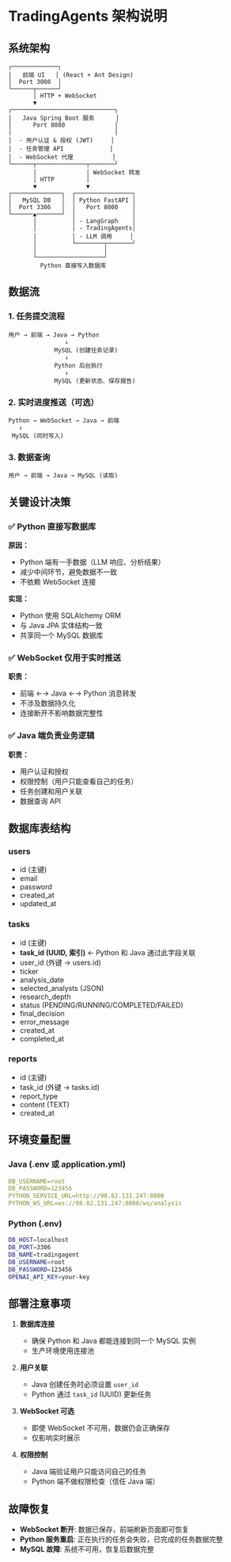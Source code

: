 # TradingAgents 架构说明

## 系统架构

```
┌─────────────┐
│   前端 UI   │ (React + Ant Design)
│  Port 3000  │
└──────┬──────┘
       │ HTTP + WebSocket
       ▼
┌─────────────────────────────┐
│   Java Spring Boot 服务      │
│      Port 8080              │
│                             │
│  - 用户认证 & 授权 (JWT)     │
│  - 任务管理 API             │
│  - WebSocket 代理           │
└──────┬──────────────┬───────┘
       │              │ WebSocket 转发
       │ HTTP         │
       ▼              ▼
┌──────────────┐  ┌────────────────┐
│   MySQL DB   │  │ Python FastAPI │
│  Port 3306   │  │   Port 8000    │
└──────▲───────┘  │                │
       │          │ - LangGraph    │
       │          │ - TradingAgents│
       │          │ - LLM 调用     │
       │          └────────┬───────┘
       │                   │
       └───────────────────┘
         Python 直接写入数据库
```

## 数据流

### 1. 任务提交流程

```
用户 → 前端 → Java → Python
                ↓
             MySQL (创建任务记录)
                ↓
             Python 后台执行
                ↓
             MySQL (更新状态、保存报告)
```

### 2. 实时进度推送（可选）

```
Python → WebSocket → Java → 前端
   ↓
 MySQL (同时写入)
```

### 3. 数据查询

```
用户 → 前端 → Java → MySQL (读取)
```

## 关键设计决策

### ✅ Python 直接写数据库

**原因：**
- Python 端有一手数据（LLM 响应、分析结果）
- 减少中间环节，避免数据不一致
- 不依赖 WebSocket 连接

**实现：**
- Python 使用 SQLAlchemy ORM
- 与 Java JPA 实体结构一致
- 共享同一个 MySQL 数据库

### ✅ WebSocket 仅用于实时推送

**职责：**
- 前端 ←→ Java ←→ Python 消息转发
- 不涉及数据持久化
- 连接断开不影响数据完整性

### ✅ Java 端负责业务逻辑

**职责：**
- 用户认证和授权
- 权限控制（用户只能查看自己的任务）
- 任务创建和用户关联
- 数据查询 API

## 数据库表结构

### users
- id (主键)
- email
- password
- created_at
- updated_at

### tasks
- id (主键)
- **task_id (UUID, 索引)** ← Python 和 Java 通过此字段关联
- user_id (外键 → users.id)
- ticker
- analysis_date
- selected_analysts (JSON)
- research_depth
- status (PENDING/RUNNING/COMPLETED/FAILED)
- final_decision
- error_message
- created_at
- completed_at

### reports
- id (主键)
- task_id (外键 → tasks.id)
- report_type
- content (TEXT)
- created_at

## 环境变量配置

### Java (.env 或 application.yml)
```yaml
DB_USERNAME=root
DB_PASSWORD=123456
PYTHON_SERVICE_URL=http://98.82.131.247:8000
PYTHON_WS_URL=ws://98.82.131.247:8000/ws/analysis
```

### Python (.env)
```bash
DB_HOST=localhost
DB_PORT=3306
DB_NAME=tradingagent
DB_USERNAME=root
DB_PASSWORD=123456
OPENAI_API_KEY=your-key
```

## 部署注意事项

1. **数据库连接**
   - 确保 Python 和 Java 都能连接到同一个 MySQL 实例
   - 生产环境使用连接池

2. **用户关联**
   - Java 创建任务时必须设置 `user_id`
   - Python 通过 `task_id` (UUID) 更新任务

3. **WebSocket 可选**
   - 即使 WebSocket 不可用，数据仍会正确保存
   - 仅影响实时展示

4. **权限控制**
   - Java 端验证用户只能访问自己的任务
   - Python 端不做权限检查（信任 Java 端）

## 故障恢复

- **WebSocket 断开**: 数据已保存，前端刷新页面即可恢复
- **Python 服务重启**: 正在执行的任务会失败，已完成的任务数据完整
- **MySQL 故障**: 系统不可用，恢复后数据完整
